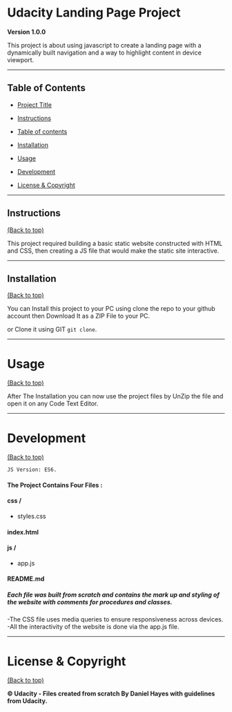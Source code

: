   

# Udacity Landing Page Project

  
  

**Version 1.0.0**

  

This project is about using javascript to create a landing page with a dynamically built navigation and a way to highlight content in device viewport.

  

---

  

## Table of Contents

  

- [Project Title](#Udacity-|-Landing-Page-Project)

- [Instructions](#instructions)

- [Table of contents](#table-of-contents)

- [Installation](#installation)

- [Usage](#usage)

- [Development](#development)

- [License & Copyright](#License-&-Copyright)

  

---

  

## Instructions

[(Back to top)](#table-of-contents)

  
This project required building a basic static website constructed with HTML and CSS, then creating a JS file that would make the static site interactive.

  

---

  

## Installation

[(Back to top)](#table-of-contents)

  

You can Install this project to your PC using clone the repo to your github account then Download It as a ZIP File to your PC.

or Clone it using GIT ````git clone````.

  

---

  

# Usage

[(Back to top)](#table-of-contents)

  

After The Installation you can now use the project files by UnZip the file and open it on any Code Text Editor.

  

---

  

# Development

[(Back to top)](#table-of-contents)

  

````JS Version: ES6.````

  


  

#### The Project Contains Four Files :

#### css /

- styles.css

####  index.html

#### js /

- app.js

####  README.md

  

##### Each file was built from scratch and contains the mark up and styling of the website with comments for procedures and classes.

-The CSS file uses media queries to ensure responsiveness across devices. 
-All the interactivity of the website is done via the app.js file.


---

# License & Copyright

[(Back to top)](#table-of-contents)

  

**© Udacity - Files created from scratch By Daniel Hayes with guidelines from Udacity.**
